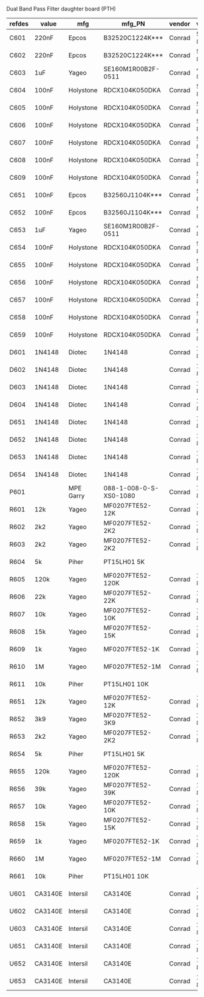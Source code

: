 Dual Band Pass Filter daughter board (PTH)

refdes | value   | mfg       | mfg_PN                 | vendor | vendor_PN  | remarks
-------|---------|-----------|------------------------|--------|------------|--------
C601   | 220nF   | Epcos     | B32520C1224K***        | Conrad | 500895-89  |
C602   | 220nF   | Epcos     | B32520C1224K***        | Conrad | 500895-89  |
C603   | 1uF     | Yageo     | SE160M1R00B2F-0511     | Conrad | 445639-89  |
C604   | 100nF   | Holystone | RDCX104K050DKA         | Conrad | 531855-89  |
C605   | 100nF   | Holystone | RDCX104K050DKA         | Conrad | 531855-89  |
C606   | 100nF   | Holystone | RDCX104K050DKA         | Conrad | 531855-89  |
C607   | 100nF   | Holystone | RDCX104K050DKA         | Conrad | 531855-89  |
C608   | 100nF   | Holystone | RDCX104K050DKA         | Conrad | 531855-89  |
C609   | 100nF   | Holystone | RDCX104K050DKA         | Conrad | 531855-89  |
C651   | 100nF   | Epcos     | B32560J1104K***        | Conrad | 501047-89  |
C652   | 100nF   | Epcos     | B32560J1104K***        | Conrad | 501047-89  |
C653   | 1uF     | Yageo     | SE160M1R00B2F-0511     | Conrad | 445639-89  |
C654   | 100nF   | Holystone | RDCX104K050DKA         | Conrad | 531855-89  |
C655   | 100nF   | Holystone | RDCX104K050DKA         | Conrad | 531855-89  |
C656   | 100nF   | Holystone | RDCX104K050DKA         | Conrad | 531855-89  |
C657   | 100nF   | Holystone | RDCX104K050DKA         | Conrad | 531855-89  |
C658   | 100nF   | Holystone | RDCX104K050DKA         | Conrad | 531855-89  |
C659   | 100nF   | Holystone | RDCX104K050DKA         | Conrad | 531855-89  |
D601   | 1N4148  | Diotec    | 1N4148                 | Conrad | 162280-89  |
D602   | 1N4148  | Diotec    | 1N4148                 | Conrad | 162280-89  |
D603   | 1N4148  | Diotec    | 1N4148                 | Conrad | 162280-89  |
D604   | 1N4148  | Diotec    | 1N4148                 | Conrad | 162280-89  |
D651   | 1N4148  | Diotec    | 1N4148                 | Conrad | 162280-89  |
D652   | 1N4148  | Diotec    | 1N4148                 | Conrad | 162280-89  |
D653   | 1N4148  | Diotec    | 1N4148                 | Conrad | 162280-89  |
D654   | 1N4148  | Diotec    | 1N4148                 | Conrad | 162280-89  |
P601   |         | MPE Garry | 088-1-008-0-S-XS0-1080 | Conrad | 733919-89  |
R601   | 12k     | Yageo     | MF0207FTE52-12K        | Conrad | 1417580-89 |
R602   | 2k2     | Yageo     | MF0207FTE52-2K2        | Conrad | 1417611-89 |
R603   | 2k2     | Yageo     | MF0207FTE52-2K2        | Conrad | 1417611-89 |
R604   | 5k      | Piher     | PT15LH01 5K            |        |            | hard to find
R605   | 120k    | Yageo     | MF0207FTE52-120K       | Conrad | 1417572-89 |
R606   | 22k     | Yageo     | MF0207FTE52-22K        | Conrad | 1417591-89 |
R607   | 10k     | Yageo     | MF0207FTE52-10K        | Conrad | 1417569-89 |
R608   | 15k     | Yageo     | MF0207FTE52-15K        | Conrad | 1417581-89 |
R609   | 1k      | Yageo     | MF0207FTE52-1K         | Conrad | 1417606-89 |
R610   | 1M      | Yageo     | MF0207FTE52-1M         | Conrad | 1417625-89 |
R611   | 10k     | Piher     | PT15LH01 10K           |        |            | hard to find
R651   | 12k     | Yageo     | MF0207FTE52-12K        | Conrad | 1417580-89 |
R652   | 3k9     | Yageo     | MF0207FTE52-3K9        | Conrad | 1417672-89 |
R653   | 2k2     | Yageo     | MF0207FTE52-2K2        | Conrad | 1417611-89 |
R654   | 5k      | Piher     | PT15LH01 5K            |        |            | hard to find
R655   | 120k    | Yageo     | MF0207FTE52-120K       | Conrad | 1417572-89 |
R656   | 39k     | Yageo     | MF0207FTE52-39K        | Conrad | 1417634-89 |
R657   | 10k     | Yageo     | MF0207FTE52-10K        | Conrad | 1417569-89 |
R658   | 15k     | Yageo     | MF0207FTE52-15K        | Conrad | 1417581-89 |
R659   | 1k      | Yageo     | MF0207FTE52-1K         | Conrad | 1417606-89 |
R660   | 1M      | Yageo     | MF0207FTE52-1M         | Conrad | 1417625-89 |
R661   | 10k     | Piher     | PT15LH01 10K           |        |            | hard to find
U601   | CA3140E | Intersil  | CA3140E                | Conrad | 174785-89  |
U602   | CA3140E | Intersil  | CA3140E                | Conrad | 174785-89  |
U603   | CA3140E | Intersil  | CA3140E                | Conrad | 174785-89  |
U651   | CA3140E | Intersil  | CA3140E                | Conrad | 174785-89  |
U652   | CA3140E | Intersil  | CA3140E                | Conrad | 174785-89  |
U653   | CA3140E | Intersil  | CA3140E                | Conrad | 174785-89  |

